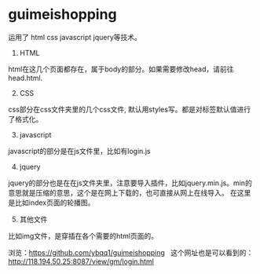 # guimeishopping


运用了 html css javascript jquery等技术。



1. HTML

html在这几个页面都存在，属于body的部分。如果需要修改head，请前往head.html.


 
 
 2. CSS

css部分在css文件夹里的几个css文件, 默认用styles写。都是对标签默认值进行了格式化。




3. javascript


javascript的部分是在js文件里，比如有login.js



4. jquery

jquery的部分也是在在js文件夹里，注意要导入插件，比如jquery.min.js。min的意思就是压缩的意思，这个是在网上下载的，也可直接从网上在线导入。
在这里是比如index页面的轮播图。




5. 其他文件

比如img文件，是穿插在各个需要的html页面的。


浏览：https://github.com/ybqq1/guimeishopping     这个网址也是可以看到的：http://118.194.50.25:8087/view/gm/login.html

